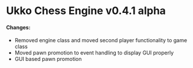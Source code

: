 # Ukko Chess Engine v0.4.1 alpha

#### Changes:
- Removed engine class and moved second player functionality to game class
- Moved pawn promotion to event handling to display GUI properly
- GUI based pawn promotion
